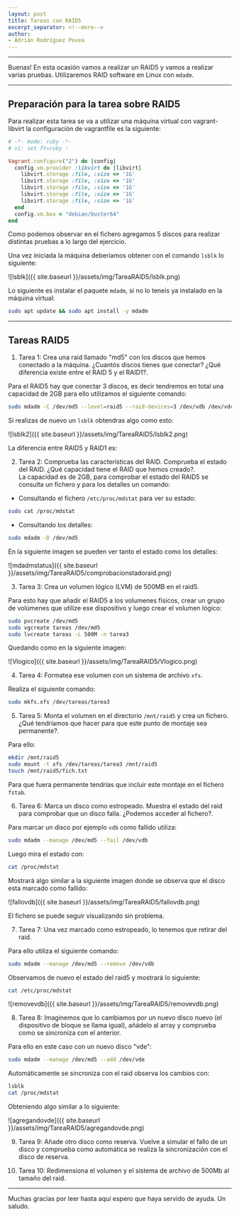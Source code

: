 ```yaml
---
layout: post
title: Tareas con RAID5
excerpt_separator: <!--more-->
author:
- Adrián Rodríguez Povea
---
```


***

Buenas! En esta ocasión vamos a realizar un RAID5 y vamos a realizar varias pruebas. Utilizaremos RAID software en Linux con `mdadm`.

***

<!--more-->

## Preparación para la tarea sobre RAID5

Para realizar esta tarea se va a utilizar una máquina virtual con vagrant-libvirt la configuración de vagrantfile es la siguiente:

```ruby
# -*- mode: ruby -*-
# vi: set ft=ruby :

Vagrant.configure("2") do |config|
  config.vm.provider :libvirt do |libvirt|
    libvirt.storage :file, :size => '1G'
    libvirt.storage :file, :size => '1G'
    libvirt.storage :file, :size => '1G'
    libvirt.storage :file, :size => '1G'
    libvirt.storage :file, :size => '1G'
  end
  config.vm.box = "debian/buster64"
end
```

Como podemos observar en el fichero agregamos 5 discos para realizar distintas pruebas a lo largo del ejercicio.

Una vez iniciada la máquina deberiamos obtener con el comando `lsblk` lo siguiente:

![lsblk]({{ site.baseurl }}/assets/img/TareaRAID5/lsblk.png)  

Lo siguiente es instalar el paquete `mdadm`, si no lo teneis ya instalado en la máquina virtual:

```bash
sudo apt update && sudo apt install -y mdadm
```

***

## Tareas RAID5

1. Tarea 1: Crea una raid llamado "md5" con los discos que hemos conectado a la máquina. ¿Cuantós discos tienes que conectar? ¿Qué diferencia existe entre el RAID 5 y el RAID1?.    

Para el RAID5 hay que conectar 3 discos, es decir tendremos en total una capacidad de 2GB para ello utilizamos el siguiente comando:

```bash
sudo mdadm -C /dev/md5 --level=raid5 --raid-devices=3 /dev/vdb /dev/vdc /dev/vdd
```
Si realizas de nuevo un `lsblk` obtendras algo como esto:

![lsblk2]({{ site.baseurl }}/assets/img/TareaRAID5/lsblk2.png)

La diferencia entre RAID5 y RAID1 es:

2. Tarea 2: Comprueba las características del RAID. Comprueba el estado del RAID. ¿Qué capacidad tiene el RAID que hemos creado?.  
La capacidad es de 2GB, para comprobar el estado del RAID5 se consulta un fichero y para los detalles un comando: 

- Consultando el fichero `/etc/proc/mdstat` para ver su estado:

```bash
sudo cat /proc/mdstat
```

- Consultando los detalles:

```bash
sudo mdadm -D /dev/md5
```

En la siguiente imagen se pueden ver tanto el estado como los detalles:

![mdadmstatus]({{ site.baseurl }}/assets/img/TareaRAID5/comprobacionstadoraid.png)

3. Tarea 3: Crea un volumen lógico (LVM) de 500MB en el raid5.    

Para esto hay que añadir el RAID5 a los volumenes físicos, crear un grupo de volúmenes que utilize ese dispositivo y luego crear el volumen lógico:

```bash
sudo pvcreate /dev/md5
sudo vgcreate tareas /dev/md5
sudo lvcreate tareas -L 500M -n tarea3
```

Quedando como en la siguiente imagen:

![Vlogico]({{ site.baseurl }}/assets/img/TareaRAID5/Vlogico.png)

4. Tarea 4: Formatea ese volumen con un sistema de archivo `xfs`.    

Realiza el siguiente comando:

```bash
sudo mkfs.xfs /dev/tareas/tarea3
```

5. Tarea 5: Monta el volumen en el directorio `/mnt/raid5` y crea un fichero. ¿Qué tendríamos que hacer para que este punto de montaje sea permanente?.

Para ello:

```bash
mkdir /mnt/raid5
sudo mount -t xfs /dev/tareas/tarea3 /mnt/raid5
touch /mnt/raid5/fich.txt
```

Para que fuera permanente tendrias que incluir este montaje en el fichero `fstab`.    

6. Tarea 6: Marca un disco como estropeado. Muestra el estado del raid para comprobar que un disco falla. ¿Podemos acceder al fichero?.    

Para marcar un disco por ejemplo `vdb` como fallido utiliza:

```bash
sudo mdadm --manage /dev/md5 --fail /dev/vdb
```
Luego mira el estado con:

```bash
cat /proc/mdstat
```

Mostrará algo similar a la siguiente imagen donde se observa que el disco esta marcado como fallido:

![fallovdb]({{ site.baseurl }}/assets/img/TareaRAID5/fallovdb.png)

El fichero se puede seguir visualizando sin problema.

7. Tarea 7: Una vez marcado como estropeado, lo tenemos que retirar del raid.   

Para ello utiliza el siguiente comando:

```bash
sudo mdadm --manage /dev/md5 --remove /dev/vdb
``` 

Observamos de nuevo el estado del raid5 y mostrará lo siguiente:

```bash
cat /etc/proc/mdstat
```

![removevdb]({{ site.baseurl }}/assets/img/TareaRAID5/removevdb.png)


8. Tarea 8: Imaginemos que lo cambiamos por un nuevo disco nuevo (el dispositivo de bloque se llama igual), añádelo al array y 
comprueba como se sincroniza con el anterior. 

Para ello en este caso con un nuevo disco "vde":

```bash
sudo mdadm --manage /dev/md5 --add /dev/vde
```

Automáticamente se sincroniza con el raid observa los cambios con:

```bash
lsblk
cat /proc/mdstat
```

Obteniendo algo similar a lo siguiente:

![agregandovde]({{ site.baseurl }}/assets/img/TareaRAID5/agregandovde.png)


9. Tarea 9: Añade otro disco como reserva. Vuelve a simular el fallo de un disco y comprueba como automática se realiza la sincronización con el disco de reserva.    

10. Tarea 10: Redimensiona el volumen y el sistema de archivo de 500Mb al tamaño del raid.    

***
    
Muchas gracias por leer hasta aquí espero que haya servido de ayuda. Un saludo.    

